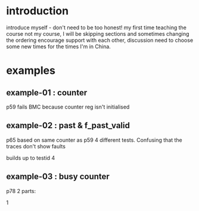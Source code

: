 # introduction

introduce myself - don't need to be too honest!
my first time teaching the course
not my course, I will be skipping sections and sometimes changing the ordering
encourage support with each other, discussion
need to choose some new times for the times I'm in China.

# examples

## example-01 : counter

p59
fails BMC because counter reg isn't initialised

## example-02 : past & f_past_valid

p65
based on same counter as p59
4 different tests. Confusing that the traces don't show faults

builds up to testid 4

## example-03 : busy counter

p78
2 parts:

1
